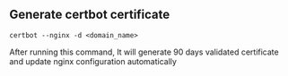 ## Generate certbot certificate

```shell
certbot --nginx -d <domain_name>
```

After running this command, It will generate 90 days validated certificate and update nginx configuration automatically 


